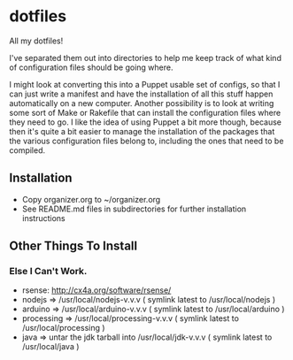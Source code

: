 dotfiles
========

All my dotfiles!

I've separated them out into directories to help me keep track of what kind of configuration files should be going where.

I might look at converting this into a Puppet usable set of configs, so that I can just write a manifest and have the installation of all this stuff happen automatically on a new computer. Another possibility is to look at writing some sort of Make or Rakefile that can install the configuration files where they need to go. I like the idea of using Puppet a bit more though, because then it's quite a bit easier to manage the installation of the packages that the various configuration files belong to, including the ones that need to be compiled.

## Installation
* Copy organizer.org to ~/organizer.org
* See README.md files in subdirectories for further installation instructions

## Other Things To Install
### Else I Can't Work.
* rsense: http://cx4a.org/software/rsense/
* nodejs => /usr/local/nodejs-v.v.v ( symlink latest to /usr/local/nodejs )
* arduino => /usr/local/arduino-v.v.v ( symlink latest to /usr/local/arduino )
* processing => /usr/local/processing-v.v.v ( symlink latest to /usr/local/processing )
* java => untar the jdk tarball into /usr/local/jdk-v.v.v ( symlink latest to /usr/local/java )
